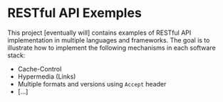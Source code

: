 # RESTful API Exemples

This project  [eventually will] contains examples of RESTful API implementation in multiple languages and frameworks. The goal is to illustrate how to implement the following mechanisms in each software stack:

  * Cache-Control
  * Hypermedia (Links)
  * Multiple formats and versions using `Accept` header
  * [...]
